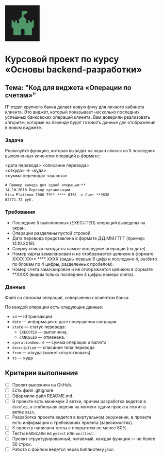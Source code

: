 ![Заставка](\data_README\image_01.png)

# Курсовой проект по курсу «Основы backend-разработки»
## Тема: "Код для виджета «Операции по счетам»"

IT-отдел крупного банка делает новую фичу для личного кабинета клиента. Это виджет, который показывает несколько последних успешных банковских операций клиента. Вам доверили реализовать алгоритм, который на бэкенде будет готовить данные для отображения в новом виджете.


### Задача

Реализуйте функцию, которая выводит на экран список из 5 последних выполненных клиентом операций в формате:

<дата перевода> <описание перевода>  
<откуда> -> <куда>  
<сумма перевода> <валюта>


```
# Пример вывода для одной операции:**
14.10.2018 Перевод организации
Visa Platinum 7000 79** **** 6361 -> Счет **9638
82771.72 руб.
```


### Требования

+ Последние 5 выполненных (EXECUTED) операций выведены на экран.
+ Операции разделены пустой строкой.  
+ Дата перевода представлена в формате ДД.ММ.ГГГГ (пример: 14.10.2018).
+ Сверху списка находятся самые последние операции (по дате).  
+ Номер карты замаскирован и не отображается целиком в формате  XXXX XX** **** XXXX (видны первые 6 цифр и последние 4, 
разбито по блокам по 4 цифры, разделенных пробелом).
+ Номер счета замаскирован и не отображается целиком в формате  **XXXX 
(видны только последние 4 цифры номера счета).


### Данные

Файл со списком операций, совершенных клиентом банка:

По каждой операции есть следующие данные:

- `id` — id транзакции
- `date` — информация о дате совершения операции
- `state` — статус перевода:
    - `EXECUTED`  — выполнена,
    - `CANCELED`  — отменена.
- `operationAmount` — сумма операции и валюта
- `description` — описание типа перевода
- `from` — откуда (может отсутствовать)
- `to` — куда


## Критерии выполнения

- [ ]  Проект выложили на GitHub.
- [ ]  Есть файл .gitignore
- [ ]  Оформили файл README.md.
- [ ]  В проекте есть минимум 2 ветки, причем разработка ведется в `develop`, а стабильная версия на момент сдачи проекта 
лежит в ветке `main`.
- [ ]  Разработка проекта ведется в виртуальном окружении, в проекте есть информация о требованиях проекта (зависимостях).
- [ ]  К проекту написали тесты с покрытием не менее 80%.
- [ ]  Тесты написали на `pytest` или `unittest`.
- [ ]  Проект структурированный, читаемый, каждая функция — не более 50 строк.
- [ ]  Работа с файлом ведется через библиотеку json
